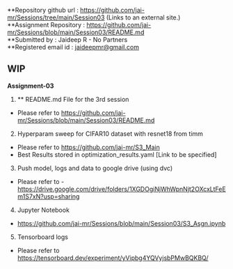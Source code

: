 **Repository github url : https://github.com/jai-mr/Sessions/tree/main/Session03 (Links to an external site.)</br>
**Assignment Repository : https://github.com/jai-mr/Sessions/blob/main/Session03/README.md </br>
**Submitted by : Jaideep R - No Partners</br>
**Registered email id : jaideepmr@gmail.com</br>

WIP
----
<b>Assignment-03</b>

1. ** README.md File for the 3rd session

- Please refer to https://github.com/jai-mr/Sessions/blob/main/Session03/README.md

2. Hyperparam sweep for CIFAR10 dataset with resnet18 from timm

- Please refer to https://github.com/jai-mr/S3_Main
- Best Results stored in optimization_results.yaml [Link to be specified]

3. Push model, logs and data to google drive (using dvc)

- Please refer to - https://drive.google.com/drive/folders/1XGDOgiNjWhWpnNjt2OXcxLtFeEm1S7xN?usp=sharing

4. Jupyter Notebook
- https://github.com/jai-mr/Sessions/blob/main/Session03/S3_Asgn.ipynb

5. Tensorboard logs

- Please refer to https://tensorboard.dev/experiment/yVipbg4YQVyjsbPMwBQKBQ/


